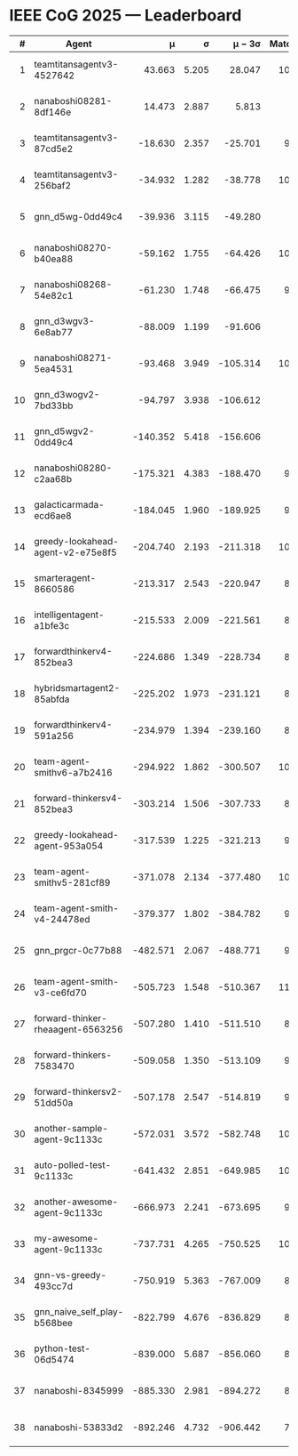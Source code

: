 # IEEE CoG 2025 — Leaderboard

| # | Agent | μ | σ | μ − 3σ | Matches | Updated |
|---:|---|---:|---:|---:|---:|---|
| 1 | teamtitansagentv3-4527642 | 43.663 | 5.205 | 28.047 | 10576 | 2025-08-31 09:36 |
| 2 | nanaboshi08281-8df146e | 14.473 | 2.887 | 5.813 | 396 | 2025-08-31 09:36 |
| 3 | teamtitansagentv3-87cd5e2 | -18.630 | 2.357 | -25.701 | 9498 | 2025-08-31 09:36 |
| 4 | teamtitansagentv3-256baf2 | -34.932 | 1.282 | -38.778 | 10414 | 2025-08-31 09:36 |
| 5 | gnn_d5wg-0dd49c4 | -39.936 | 3.115 | -49.280 | 240 | 2025-08-31 09:36 |
| 6 | nanaboshi08270-b40ea88 | -59.162 | 1.755 | -64.426 | 10320 | 2025-08-31 09:36 |
| 7 | nanaboshi08268-54e82c1 | -61.230 | 1.748 | -66.475 | 9960 | 2025-08-31 09:36 |
| 8 | gnn_d3wgv3-6e8ab77 | -88.009 | 1.199 | -91.606 | 278 | 2025-08-31 09:36 |
| 9 | nanaboshi08271-5ea4531 | -93.468 | 3.949 | -105.314 | 10458 | 2025-08-31 09:36 |
| 10 | gnn_d3wogv2-7bd33bb | -94.797 | 3.938 | -106.612 | 434 | 2025-08-31 09:36 |
| 11 | gnn_d5wgv2-0dd49c4 | -140.352 | 5.418 | -156.606 | 306 | 2025-08-31 09:36 |
| 12 | nanaboshi08280-c2aa68b | -175.321 | 4.383 | -188.470 | 9798 | 2025-08-31 09:36 |
| 13 | galacticarmada-ecd6ae8 | -184.045 | 1.960 | -189.925 | 9460 | 2025-08-31 09:36 |
| 14 | greedy-lookahead-agent-v2-e75e8f5 | -204.740 | 2.193 | -211.318 | 10330 | 2025-08-31 09:36 |
| 15 | smarteragent-8660586 | -213.317 | 2.543 | -220.947 | 8293 | 2025-08-31 09:36 |
| 16 | intelligentagent-a1bfe3c | -215.533 | 2.009 | -221.561 | 8464 | 2025-08-31 09:36 |
| 17 | forwardthinkerv4-852bea3 | -224.686 | 1.349 | -228.734 | 8392 | 2025-08-31 09:36 |
| 18 | hybridsmartagent2-85abfda | -225.202 | 1.973 | -231.121 | 8771 | 2025-08-31 09:36 |
| 19 | forwardthinkerv4-591a256 | -234.979 | 1.394 | -239.160 | 8452 | 2025-08-31 09:36 |
| 20 | team-agent-smithv6-a7b2416 | -294.922 | 1.862 | -300.507 | 10660 | 2025-08-31 09:36 |
| 21 | forward-thinkersv4-852bea3 | -303.214 | 1.506 | -307.733 | 8134 | 2025-08-31 09:36 |
| 22 | greedy-lookahead-agent-953a054 | -317.539 | 1.225 | -321.213 | 9438 | 2025-08-31 09:36 |
| 23 | team-agent-smithv5-281cf89 | -371.078 | 2.134 | -377.480 | 10940 | 2025-08-31 09:36 |
| 24 | team-agent-smith-v4-24478ed | -379.377 | 1.802 | -384.782 | 9658 | 2025-08-31 09:36 |
| 25 | gnn_prgcr-0c77b88 | -482.571 | 2.067 | -488.771 | 9290 | 2025-08-31 09:36 |
| 26 | team-agent-smith-v3-ce6fd70 | -505.723 | 1.548 | -510.367 | 11238 | 2025-08-31 09:36 |
| 27 | forward-thinker-rheaagent-6563256 | -507.280 | 1.410 | -511.510 | 8684 | 2025-08-31 09:36 |
| 28 | forward-thinkers-7583470 | -509.058 | 1.350 | -513.109 | 9600 | 2025-08-31 09:36 |
| 29 | forward-thinkersv2-51dd50a | -507.178 | 2.547 | -514.819 | 9236 | 2025-08-31 09:36 |
| 30 | another-sample-agent-9c1133c | -572.031 | 3.572 | -582.748 | 10140 | 2025-08-31 09:36 |
| 31 | auto-polled-test-9c1133c | -641.432 | 2.851 | -649.985 | 10300 | 2025-08-31 09:36 |
| 32 | another-awesome-agent-9c1133c | -666.973 | 2.241 | -673.695 | 9640 | 2025-08-31 09:36 |
| 33 | my-awesome-agent-9c1133c | -737.731 | 4.265 | -750.525 | 10140 | 2025-08-31 09:36 |
| 34 | gnn-vs-greedy-493cc7d | -750.919 | 5.363 | -767.009 | 8900 | 2025-08-31 09:36 |
| 35 | gnn_naive_self_play-b568bee | -822.799 | 4.676 | -836.829 | 8600 | 2025-08-31 09:36 |
| 36 | python-test-06d5474 | -839.000 | 5.687 | -856.060 | 8760 | 2025-08-31 09:36 |
| 37 | nanaboshi-8345999 | -885.330 | 2.981 | -894.272 | 8550 | 2025-08-31 09:36 |
| 38 | nanaboshi-53833d2 | -892.246 | 4.732 | -906.442 | 7980 | 2025-08-31 09:36 |
